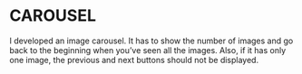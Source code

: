 # CAROUSEL

I developed an image carousel. It has to show the number of images and go back to the beginning when you’ve seen all the images.
Also, if it has only one image, the previous and next buttons should not be displayed.